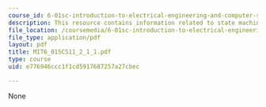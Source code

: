 ```yaml
---
course_id: 6-01sc-introduction-to-electrical-engineering-and-computer-science-i-spring-2011
description: This resource contains information related to state machines.
file_location: /coursemedia/6-01sc-introduction-to-electrical-engineering-and-computer-science-i-spring-2011/e776946ccc1f1cd5917687257a27cbec_MIT6_01SCS11_2_1_1.pdf
file_type: application/pdf
layout: pdf
title: MIT6_01SCS11_2_1_1.pdf
type: course
uid: e776946ccc1f1cd5917687257a27cbec

---
```

None